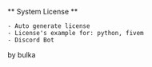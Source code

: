** System License **
```
- Auto generate license
- License's example for: python, fivem
- Discord Bot
```
by bulka
